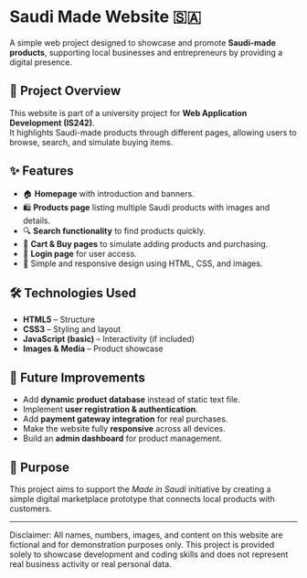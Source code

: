 # Saudi Made Website 🇸🇦

A simple web project designed to showcase and promote **Saudi-made products**, supporting local businesses and entrepreneurs by providing a digital presence.

## 📌 Project Overview
This website is part of a university project for **Web Application Development (IS242)**.  
It highlights Saudi-made products through different pages, allowing users to browse, search, and simulate buying items.

## ✨ Features
- 🏠 **Homepage** with introduction and banners.
- 🛍️ **Products page** listing multiple Saudi products with images and details.
- 🔍 **Search functionality** to find products quickly.
- 🛒 **Cart & Buy pages** to simulate adding products and purchasing.
- 🔑 **Login page** for user access.
- 🎨 Simple and responsive design using HTML, CSS, and images.

## 🛠️ Technologies Used
- **HTML5** – Structure  
- **CSS3** – Styling and layout  
- **JavaScript (basic)** – Interactivity (if included)  
- **Images & Media** – Product showcase

## 🚀 Future Improvements
- Add **dynamic product database** instead of static text file.  
- Implement **user registration & authentication**.  
- Add **payment gateway integration** for real purchases.  
- Make the website fully **responsive** across all devices.  
- Build an **admin dashboard** for product management.  

## 🎯 Purpose
This project aims to support the *Made in Saudi* initiative by creating a simple digital marketplace prototype that connects local products with customers.

---
Disclaimer: All names, numbers, images, and content on this website are fictional and for demonstration purposes only. This project is provided solely to showcase development and coding skills and does not represent real business activity or real personal data.
